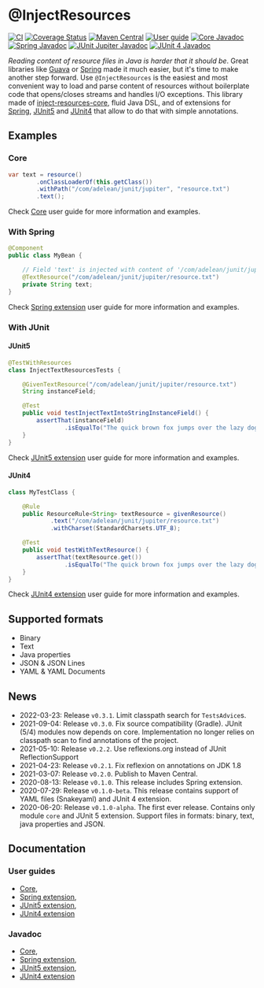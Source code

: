 # @InjectResources

[![CI](https://github.com/hosuaby/inject-resources/actions/workflows/ci.yml/badge.svg?branch=master)](https://github.com/hosuaby/inject-resources/actions/workflows/ci.yml)
[![Coverage Status](https://coveralls.io/repos/github/hosuaby/inject-resources/badge.svg?branch=master)](https://coveralls.io/github/hosuaby/inject-resources?branch=master)
[![Maven Central](https://maven-badges.herokuapp.com/maven-central/io.hosuaby/inject-resources-core/badge.svg)](https://maven-badges.herokuapp.com/maven-central/io.hosuaby/inject-resources-core)
[![User guide](https://img.shields.io/badge/User%20guide-0.3.1-red)](https://hosuaby.github.io/inject-resources/0.3.1/asciidoc/)
[![Core Javadoc](https://img.shields.io/badge/Core%20Javadoc-0.3.1-orange)](https://javadoc.io/doc/io.hosuaby/inject-resources-core/0.3.1)
[![Spring Javadoc](https://img.shields.io/badge/Spring%20Javadoc-0.3.1-green)](https://javadoc.io/doc/io.hosuaby/inject-resources-spring/0.3.1)
[![JUnit Jupiter Javadoc](https://img.shields.io/badge/JUnit%20Jupiter%20Javadoc-0.3.1-blueviolet)](https://javadoc.io/doc/io.hosuaby/inject-resources-junit-jupiter/0.3.1)
[![JUnit 4 Javadoc](https://img.shields.io/badge/JUnit%204%20Javadoc-0.3.1-yellow)](https://javadoc.io/doc/io.hosuaby/inject-resources-junit-vintage/0.3.1)

*Reading content of resource files in Java is harder that it should be*. Great libraries like
[Guava](https://github.com/google/guava) or [Spring](https://github.com/spring-projects/spring-framework) made it much
easier, but it's time to make another step forward. Use `@InjectResources` is the easiest and most convenient way to load
and parse content of resources without boilerplate code that opens/closes streams and handles I/O exceptions. This library
made of [inject-resources-core](https://hosuaby.github.io/inject-resources/0.3.1/asciidoc/#inject-resources-core),
fluid Java DSL, and of extensions for
[Spring](https://hosuaby.github.io/inject-resources/0.3.1/asciidoc/#inject-resources-spring),
[JUnit5](https://hosuaby.github.io/inject-resources/0.3.1/asciidoc/#inject-resources-junit-jupiter) and
[JUnit4](https://hosuaby.github.io/inject-resources/0.3.1/asciidoc/#inject-resources-junit-vintage) that allow to do
that with simple annotations.

## Examples

### Core

```java
var text = resource()
        .onClassLoaderOf(this.getClass())
        .withPath("/com/adelean/junit/jupiter", "resource.txt")
        .text();
```

Check [Core](https://hosuaby.github.io/inject-resources/0.3.1/asciidoc/#inject-resources-core) user guide for more information and examples.

### With Spring

```java
@Component
public class MyBean {

    // Field 'text' is injected with content of '/com/adelean/junit/jupiter/resource.txt'
    @TextResource("/com/adelean/junit/jupiter/resource.txt")
    private String text;
}
```

Check [Spring extension](https://hosuaby.github.io/inject-resources/0.3.1/asciidoc/#inject-resources-spring) user guide for more information and examples.

### With JUnit

#### JUnit5

```java
@TestWithResources
class InjectTextResourcesTests {

    @GivenTextResource("/com/adelean/junit/jupiter/resource.txt")
    String instanceField;

    @Test
    public void testInjectTextIntoStringInstanceField() {
        assertThat(instanceField)
                .isEqualTo("The quick brown fox jumps over the lazy dog.");
    }
}
```

Check [JUnit5 extension](https://hosuaby.github.io/inject-resources/0.3.1/asciidoc/#inject-resources-junit-jupiter) user guide for more information and examples.

#### JUnit4

```java
class MyTestClass {

    @Rule
    public ResourceRule<String> textResource = givenResource()
            .text("/com/adelean/junit/jupiter/resource.txt")
            .withCharset(StandardCharsets.UTF_8);

    @Test
    public void testWithTextResource() {
        assertThat(textResource.get())
                .isEqualTo("The quick brown fox jumps over the lazy dog.");
    }
}
```

Check [JUnit4 extension](https://hosuaby.github.io/inject-resources/0.3.1/asciidoc/#inject-resources-junit-vintage) user guide for more information and examples.

## Supported formats

- Binary
- Text
- Java properties
- JSON & JSON Lines
- YAML & YAML Documents

## News

- 2022-03-23: Release `v0.3.1`. Limit classpath search for `TestsAdvice`s.
- 2021-09-04: Release `v0.3.0`. Fix source compatibility (Gradle). JUnit (5/4) modules now depends on core. 
Implementation no longer relies on classpath scan to find annotations of the project.
- 2021-05-10: Release `v0.2.2`. Use reflexions.org instead of JUnit ReflectionSupport
- 2021-04-23: Release `v0.2.1`. Fix reflexion on annotations on JDK 1.8 
- 2021-03-07: Release `v0.2.0`. Publish to Maven Central.
- 2020-08-13: Release `v0.1.0`. This release includes Spring extension.
- 2020-07-29: Release `v0.1.0-beta`. This release contains support of YAML files (Snakeyaml) and JUnit 4 extension.
- 2020-06-20: Release `v0.1.0-alpha`. The first ever release. Contains only module `core` and JUnit 5 extension.
Support files in formats: binary, text, java properties and JSON.

## Documentation

### User guides
- [Core](https://hosuaby.github.io/inject-resources/0.3.1/asciidoc/#inject-resources-core),
- [Spring extension](https://hosuaby.github.io/inject-resources/0.3.1/asciidoc/#inject-resources-spring),
- [JUnit5 extension](https://hosuaby.github.io/inject-resources/0.3.1/asciidoc/#inject-resources-junit-jupiter),
- [JUnit4 extension](https://hosuaby.github.io/inject-resources/0.3.1/asciidoc/#inject-resources-junit-vintage)

### Javadoc

- [Core](https://javadoc.io/doc/io.hosuaby/inject-resources-core/0.3.1),
- [Spring extension](https://javadoc.io/doc/io.hosuaby/inject-resources-spring/0.3.1),
- [JUnit5 extension](https://javadoc.io/doc/io.hosuaby/inject-resources-junit-jupiter/0.3.1),
- [JUnit4 extension](https://javadoc.io/doc/io.hosuaby/inject-resources-junit-vintage/0.3.1)
